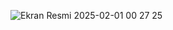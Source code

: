 ![Ekran Resmi 2025-02-01 00 27 25](https://github.com/user-attachments/assets/145dc6bc-1dc2-4524-9869-153107ecabea)
